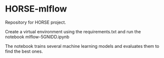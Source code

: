 # HORSE-mlflow

Repository for HORSE project.

Create a virtual environment using the requirements.txt and run the notebook mlflow-5GNIDD.ipynb

The notebook trains several machine learning models and evaluates them to find the best ones.